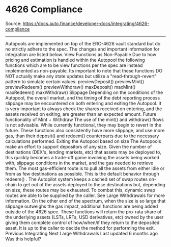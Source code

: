 # 4626 Compliance

Source: https://docs.auto.finance/developer-docs/integrating/4626-compliance

---

Autopools are implemented on top of the ERC-4626 vault standard but do no strictly adhere to the spec. The changes and important information for integration are listed below.
View Functions as Non-Payable
Due to how pricing and estimation is handled within the Autopool the following functions which are to be
view
functions per the spec are instead implemented as non-payable. Its important to note that these functions DO NOT actually make any state updates but utilize a "read-through-revert" pattern to simulate certain values:
previewDeposit()
previewMint()
previewRedeem()
previewWithdraw()
maxDeposit()
maxMint()
maxRedeem()
maxWithdraw()
Slippage
Depending on the conditions of the Autopool, the overall market, and the timing of the debt reporting process slippage may be encountered on both entering and exiting the Autopool. It is very important to always check the shares received on entering, and the assets received on exiting, are greater than an expected amount.
Future functionality of Mint + Withdraw
The use of the
mint()
and
withdraw()
flows is not advisable. While currently functional, they may begin to revert in the future. These functions also consistently have more slippage, and use more gas, than their
deposit()
and
redeem()
counterparts due to the necessary calculations performed.
Exiting the Autopool based on size
The Autopools make an effort to support depositors of any size. Given the number of destinations (DEX's, lending markets, etc) that assets may be deployed to, this quickly becomes a trade-off game involving the assets being worked with, slippage conditions in the market, and the gas needed to retrieve them.
The most gas-efficient route is to pull all the assets from either idle or from as few destinations as possible. This is the default behavior through
redeem()
. The Autopilot system keeps a cached set of swap routes on-chain to get out of the assets deployed to these destinations but, depending on size, these routes may be exhausted. To combat this, dynamic swap routes are able to be supplied by the caller. See
Large Withdrawals
for more information.
On the other end of the spectrum, when the size is so large that slippage outweighs the gas impact, additional functions are being added outside of the 4626 spec. These functions will return the pro-rata share of the underlying assets (LSTs, LRTs, USD derivatives, etc) owned by the user giving them complete control of how/when/if they return to the deposited asset.
It is up to the caller to decide the method for performing the exit.
Previous
Integrating
Next
Large Withdrawals
Last updated
6 months ago
Was this helpful?